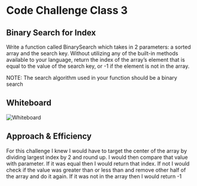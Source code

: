 # Code Challenge Class 3

## Binary Search for Index

Write a function called BinarySearch which takes in 2 parameters: a sorted array and the search key. Without utilizing any of the built-in methods available to your language, return the index of the array’s element that is equal to the value of the search key, or -1 if the element is not in the array.

NOTE: The search algorithm used in your function should be a binary search

## Whiteboard

![Whiteboard](/array-binary-search/array-binary-search.png)

## Approach & Efficiency

For this challenge I knew I would have to target the center of the array by dividing largest index by 2 and round up. I would then compare that value with parameter. If it was equal then I would return that index. If not I would check if the value was greater than or less than and remove other half of the array and do it again. If it was not in the array then I would return -1
